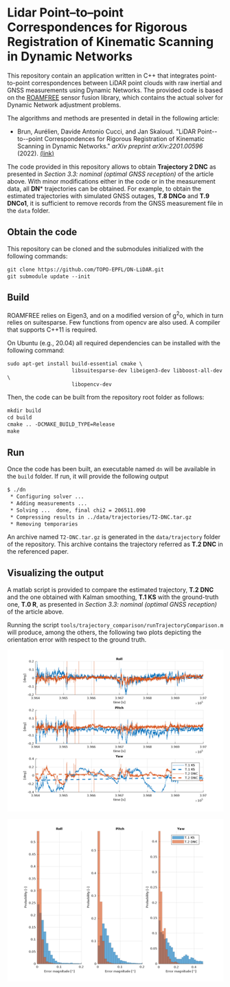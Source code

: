 # Lidar Point–to–point Correspondences for Rigorous Registration of Kinematic Scanning in Dynamic Networks

This repository contain an application written in C++ that integrates point-to-point correspondences between LiDAR point clouds with raw inertial and GNSS measurements using Dynamic Networks. The provided code is based on the [ROAMFREE](https://github.com/AIRLab-POLIMI/ROAMFREE) sensor fusion library, which contains the actual solver for Dynamic Network adjustment problems.

The algorithms and methods are presented in detail in the following article:

- Brun, Aurélien, Davide Antonio Cucci, and Jan Skaloud. "LiDAR Point--to--point Correspondences for Rigorous Registration of Kinematic Scanning in Dynamic Networks." *arXiv preprint arXiv:2201.00596* (2022). [(link)](https://arxiv.org/abs/2201.00596)

The code provided in this repository allows to obtain **Trajectory 2 DNC** as presented in *Section 3.3: nominal (optimal GNSS reception)* of the article above. With minor modifications either in the code or in the measurement data, all **DN*** trajectories can be obtained. For example, to obtain the estimated trajectories with simulated GNSS outages, **T.8 DNCo** and **T.9 DNCo1**, it is sufficient to remove records from the GNSS measurement file in the `data` folder. 

## Obtain the code

This repository can be cloned and the submodules initialized with the following commands:

```
git clone https://github.com/TOPO-EPFL/DN-LiDAR.git
git submodule update --init
```

## Build

ROAMFREE relies on Eigen3, and on a modified  version of g<sup>2</sup>o, which in turn relies on suitesparse. Few functions from opencv are also used. A compiler that supports C++11 is required.

On Ubuntu (e.g., 20.04) all required dependencies can be installed with the following command:

```
sudo apt-get install build-essential cmake \
                     libsuitesparse-dev libeigen3-dev libboost-all-dev \
                     libopencv-dev
```

Then, the code can be built from the repository root folder as follows:

```
mkdir build
cd build
cmake .. -DCMAKE_BUILD_TYPE=Release
make
```

## Run

Once the code has been built, an executable named `dn` will be available in the `build` folder. If run, it will provide the following output 


```
$ ./dn 
 * Configuring solver ... 
 * Adding measurements ... 
 * Solving ...  done, final chi2 = 206511.090
 * Compressing results in ../data/trajectories/T2-DNC.tar.gz
 * Removing temporaries
```

An archive named `T2-DNC.tar.gz` is generated in the `data/trajectory` folder of the repository. This archive contains the trajectory referred as **T.2 DNC** in the referenced paper.

## Visualizing the output

A matlab script is provided to compare the estimated trajectory, **T.2 DNC** and the one obtained with Kalman smoothing, **T.1 KS** with the ground-truth one, **T.0 R**,  as presented in *Section 3.3: nominal (optimal GNSS reception)* of the article above.

Running the script `tools/trajectory_comparison/runTrajectoryComparison.m` will produce, among the others, the following two plots depicting the orientation error with respect to the ground truth.

![](figures/rpy_time.png)

![](figures/rpy_hist.png)


